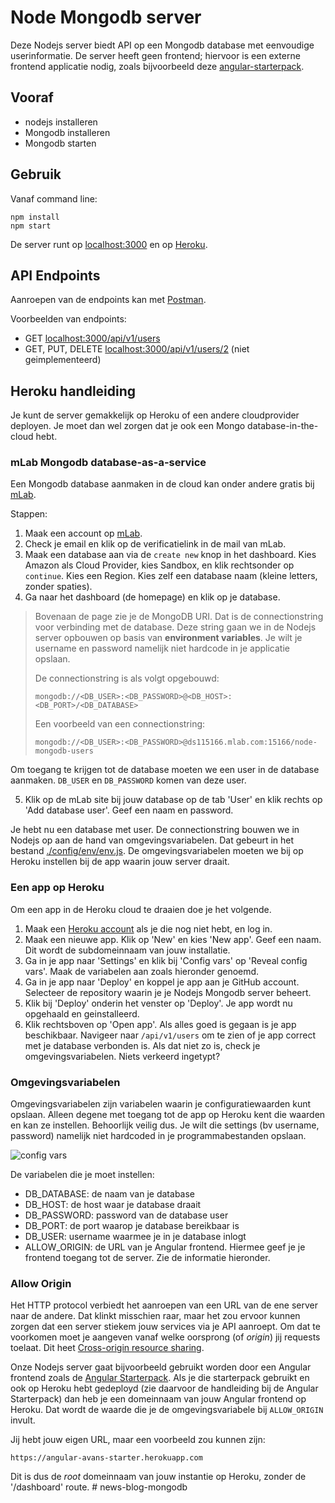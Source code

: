 # Node Mongodb server
Deze Nodejs server biedt API op een Mongodb database met eenvoudige userinformatie.
De server heeft geen frontend; hiervoor is een externe frontend applicatie nodig, zoals bijvoorbeeld deze [angular-starterpack](https://github.com/avansinformatica/angular-starterpack).

## Vooraf
- nodejs installeren
- Mongodb installeren
- Mongodb starten

## Gebruik
Vanaf command line:
```
npm install
npm start
```
De server runt op [localhost:3000](http://localhost:3000) en op [Heroku](https://node-mongodb-server.herokuapp.com/api/v1/users).

## API Endpoints
Aanroepen van de endpoints kan met [Postman](https://www.getpostman.com/docs/introduction). 

Voorbeelden van endpoints: 
- GET [localhost:3000/api/v1/users](http://localhost:3000/api/v1/users)
- GET, PUT, DELETE [localhost:3000/api/v1/users/2](http://localhost:3000/api/v1/users/2) (niet geimplementeerd)

## Heroku handleiding
Je kunt de server gemakkelijk op Heroku of een andere cloudprovider deployen. Je moet dan wel zorgen dat je ook een Mongo database-in-the-cloud hebt. 

### mLab Mongodb database-as-a-service
Een Mongodb database aanmaken in de cloud kan onder andere gratis bij [mLab](https://mlab.com). 

Stappen:
1. Maak een account op [mLab](https://mlab.com).
2. Check je email en klik op de verificatielink in de mail van mLab.
3. Maak een database aan via de `create new` knop in het dashboard. Kies Amazon als Cloud Provider, kies Sandbox, en klik rechtsonder op `continue`. Kies een Region. Kies zelf een database naam (kleine letters, zonder spaties).
4. Ga naar het dashboard (de homepage) en klik op je database.
> Bovenaan de page zie je de MongoDB URI. Dat is de connectionstring voor verbinding met de database. Deze string gaan we in de Nodejs server opbouwen op basis van **environment variables**. Je wilt je username en password namelijk niet hardcode in je applicatie opslaan.
>
> De connectionstring is als volgt opgebouwd:
> ```
> mongodb://<DB_USER>:<DB_PASSWORD>@<DB_HOST>:<DB_PORT>/<DB_DATABASE>
> ```
> Een voorbeeld van een connectionstring:
> ```
> mongodb://<DB_USER>:<DB_PASSWORD>@ds115166.mlab.com:15166/node-mongodb-users
> ```
Om toegang te krijgen tot de database moeten we een user in de database aanmaken. `DB_USER` en `DB_PASSWORD` komen van deze user.

5. Klik op de mLab site bij jouw database op de tab 'User' en klik rechts op 'Add database user'. Geef een naam en password. 

Je hebt nu een database met user. De connectionstring bouwen we in Nodejs op aan de hand van omgevingsvariabelen. Dat gebeurt in het bestand [./config/env/env.js](https://github.com/avansinformatica/node-mongodb-server/blob/master/config/env/env.js). 
De omgevingsvariabelen moeten we bij op Heroku instellen bij de app waarin jouw server draait.

### Een app op Heroku
Om een app in de Heroku cloud te draaien doe je het volgende.
1. Maak een [Heroku account](http://www.heroku.com) als je die nog niet hebt, en log in. 
2. Maak een nieuwe app. Klik op 'New' en kies 'New app'. Geef een naam. Dit wordt de subdomeinnaam van jouw installatie.
3. Ga in je app naar 'Settings' en klik bij 'Config vars' op 'Reveal config vars'. Maak de variabelen aan zoals hieronder genoemd.
4. Ga in je app naar 'Deploy' en koppel je app aan je GitHub account. Selecteer de repository waarin je je Nodejs Mongodb server beheert.
5. Klik bij 'Deploy' onderin het venster op 'Deploy'. Je app wordt nu opgehaald en geinstalleerd.
6. Klik rechtsboven op 'Open app'. Als alles goed is gegaan is je app beschikbaar. Navigeer naar `/api/v1/users` om te zien of je app correct met je database verbonden is. Als dat niet zo is, check je omgevingsvariabelen. Niets verkeerd ingetypt?

### Omgevingsvariabelen
Omgevingsvariabelen zijn variabelen waarin je configuratiewaarden kunt opslaan. Alleen degene met toegang tot de app op Heroku kent die waarden en kan ze instellen. Behoorlijk veilig dus. Je wilt die settings (bv username, password) namelijk niet hardcoded in je programmabestanden opslaan.

![config vars](https://github.com/avansinformatica/node-mongodb-server/blob/master/configvars.png)

De variabelen die je moet instellen:
- DB_DATABASE: de naam van je database
- DB_HOST: de host waar je database draait
- DB_PASSWORD: password van de database user
- DB_PORT: de port waarop je database bereikbaar is
- DB_USER: username waarmee je in je database inlogt
- ALLOW_ORIGIN: de URL van je Angular frontend. Hiermee geef je je frontend toegang tot de server. Zie de informatie hieronder.

### Allow Origin
Het HTTP protocol verbiedt het aanroepen van een URL van de ene server naar de andere. Dat klinkt misschien raar, maar het zou ervoor kunnen zorgen dat een server stiekem jouw services via je API aanroept. Om dat te voorkomen moet je aangeven vanaf welke oorsprong (of *origin*) jij requests toelaat. Dit heet [Cross-origin resource sharing](https://en.wikipedia.org/wiki/Cross-origin_resource_sharing).

Onze Nodejs server gaat bijvoorbeeld gebruikt worden door een Angular frontend zoals de [Angular Starterpack](https://github.com/avansinformatica/angular-starterpack). Als je die starterpack gebruikt en ook op Heroku hebt gedeployd (zie daarvoor de handleiding bij de Angular Starterpack) dan heb je een domeinnaam van jouw Angular frontend op Heroku. Dat wordt de waarde die je de omgevingsvariabele bij `ALLOW_ORIGIN` invult. 

Jij hebt jouw eigen URL, maar een voorbeeld zou kunnen zijn: 

```
https://angular-avans-starter.herokuapp.com
```
Dit is dus de *root* domeinnaam van jouw instantie op Heroku, zonder de '/dashboard' route.
#   n e w s - b l o g - m o n g o d b  
 